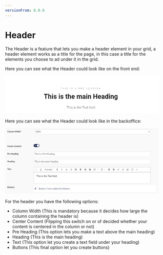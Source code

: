```yaml
---
versionFrom: 8.0.0
---
```


# Header

The Header is a feature that lets you make a header element in your grid, a header element works as a title for the page, in this case a title for the elements you choose to ad under it in the grid.

Here you can see what the Header could look like on the front end:

![Quote image](images/Header-Frontend.png)

Here you can see what the Header could look like in the backoffice:

![Price List](images/Header-Backoffice.png)

For the header you have the following options:

- Column Width (This is mandatory because it decides how large the column containing the header is)
- Center Content (Flipping this switch on or of decided whether your content is centered in the column or not)
- Pre Heading (This option lets you make a text above the main heading)
- Heading (This is the main heading)
- Text (This option let you create a text field under your heading)
- Buttons (This final option let you create buttons)
